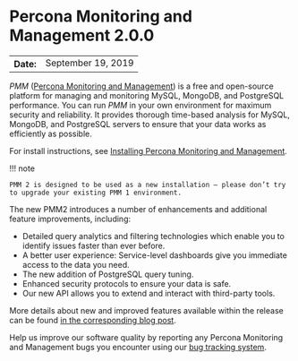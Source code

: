 # Percona Monitoring and Management 2.0.0

<table class="docutils field-list" frame="void" rules="none">
  <colgroup>
    <col class="field-name">
    <col class="field-body">
  </colgroup>
  <tbody valign="top">
    <tr class="field-odd field">
      <th class="field-name">Date:</th>
      <td class="field-body">September 19, 2019</td>
    </tr>
  </tbody>
</table>

*PMM* ([Percona Monitoring and Management](../)) is a free and open-source platform for managing and monitoring MySQL, MongoDB, and PostgreSQL performance. You can run *PMM* in your own environment for maximum security and reliability. It provides thorough time-based analysis for MySQL, MongoDB, and PostgreSQL servers to ensure that your data works as efficiently as possible.

For install instructions, see [Installing Percona Monitoring and Management](../setting-up/index.md).

!!! note

    PMM 2 is designed to be used as a new installation — please don’t try to upgrade your existing PMM 1 environment.

The new PMM2 introduces a number of enhancements and additional feature improvements, including:

* Detailed query analytics and filtering technologies which enable you to identify issues faster than ever before.
* A better user experience: Service-level dashboards give you immediate access to the data you need.
* The new addition of PostgreSQL query tuning.
* Enhanced security protocols to ensure your data is safe.
* Our new API allows you to extend and interact with third-party tools.

More details about new and improved features available within the release can be found [in the corresponding blog post](https://www.percona.com/blog/2019/09/19/percona-monitoring-and-management-pmm-2-ga-is-now-available/).

Help us improve our software quality by reporting any Percona Monitoring and Management bugs you encounter using our [bug tracking system](https://jira.percona.com/secure/Dashboard.jspa).
